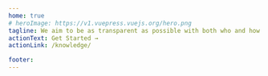 ```yaml
---
home: true
# heroImage: https://v1.vuepress.vuejs.org/hero.png
tagline: We aim to be as transparent as possible with both who and how we work.
actionText: Get Started →
actionLink: /knowledge/

footer:
---
```

